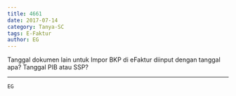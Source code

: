 ```yaml
---
title: 4661
date: 2017-07-14
category: Tanya-SC
tags: E-Faktur
author: EG
---
```


Tanggal dokumen lain untuk Impor BKP di eFaktur diinput dengan tanggal apa? Tanggal PIB atau SSP?

---



`EG`

